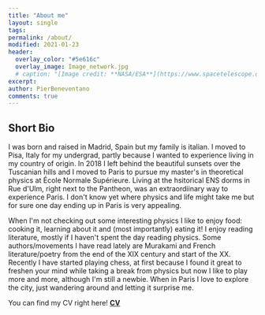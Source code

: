 ```yaml
---
title: "About me"
layout: single
tags:
permalink: /about/
modified: 2021-01-23
header:
  overlay_color: "#5e616c"
  overlay_image: Image_network.jpg
  # caption: "[Image credit: **NASA/ESA**](https://www.spacetelescope.org/images/heic0515a/)"
excerpt: 
author: PierBeneventano
comments: true
---
```



## Short Bio
I was born and raised in Madrid, Spain but my family is italian. I moved to Pisa, Italy for my undergrad, partly because I wanted to experience living in my country of origin.  In 2018 I left behind the beautiful sunsets over the Tuscanian hills and I moved to Paris to pursue my master's in theoretical physics at École Normale Supérieure. Living at the hsitorical ENS dorms in Rue d'Ulm, right next to the Pantheon, was an extraordiinary way to experience Paris. I don't know yet where physics and life might take me but for sure one day ending up in Paris is very appealing.

When I'm not checking out some interesting physics I like to enjoy food: cooking it, learning about it and (most importantly) eating it! I enjoy reading literature, mostly if I haven't spent the day reading physics. Some authors/movements I have read lately are Murakami and French literature/poetry from the end of the XIX century and start of the XX. Recently I have started playing chess, at first because I found it great to freshen your mind while taking a break from physics but now I like to play more and more, although I'm still a newbie.  When in Paris I love to explore the city, just wandering around and letting it surprise me. 


You can find my CV right here!
 <b> <a href="https://pierbeneventano.github.io/site//CV/CV_Beneventano.pdf" target="_blank">CV</a> </b> 
